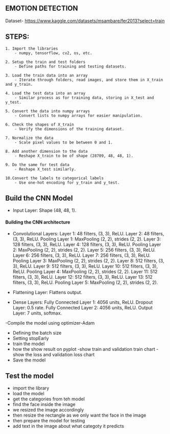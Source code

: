 ## EMOTION DETECTION 

Dataset- https://www.kaggle.com/datasets/msambare/fer2013?select=train

## STEPS:
    1. Import the libraries
        - numpy, tensorflow, cv2, os, etc.

    2. Setup the train and test folders
        - Define paths for training and testing datasets.

    3. Load the train data into an array
        - Iterate through folders, read images, and store them in X_train and y_train.

    4. Load the test data into an array
        - Similar process as for training data, storing in X_test and y_test.

    5. Convert the data into numpy arrays
        - Convert lists to numpy arrays for easier manipulation.

    6. Check the shapes of X_train
        - Verify the dimensions of the training dataset.

    7. Normalize the data
        - Scale pixel values to be between 0 and 1.

    8. Add another dimension to the data
        - Reshape X_train to be of shape (28709, 48, 48, 1).

    9. Do the same for test data
        - Reshape X_test similarly.

    10.Convert the labels to categorical labels
        - Use one-hot encoding for y_train and y_test.


## Build the CNN Model 
- Input Layer: Shape (48, 48, 1).

#### Building the CNN architecture
- Convolutional Layers: 
    Layer 1: 48 filters, (3, 3), ReLU.
    Layer 2: 48 filters, (3, 3), ReLU.
    Pooling Layer 1: MaxPooling (2, 2), strides (2, 2).
    Layer 3: 128 filters, (3, 3), ReLU.
    Layer 4: 128 filters, (3, 3), ReLU.
    Pooling Layer 2: MaxPooling (2, 2), strides (2, 2).
    Layer 5: 256 filters, (3, 3), ReLU.
    Layer 6: 256 filters, (3, 3), ReLU.
    Layer 7: 256 filters, (3, 3), ReLU.
    Pooling Layer 3: MaxPooling (2, 2), strides (2, 2).
    Layer 8: 512 filters, (3, 3), ReLU.
    Layer 9: 512 filters, (3, 3), ReLU.
    Layer 10: 512 filters, (3, 3), ReLU.
    Pooling Layer 4: MaxPooling (2, 2), strides (2, 2).
    Layer 11: 512 filters, (3, 3), ReLU.
    Layer 12: 512 filters, (3, 3), ReLU.
    Layer 13: 512 filters, (3, 3), ReLU.
    Pooling Layer 5: MaxPooling (2, 2), strides (2, 2).

- Flattening Layer: Flattens output.

- Dense Layers:
    Fully Connected Layer 1: 4056 units, ReLU.
    Dropout Layer: 0.5 rate.
    Fully Connected Layer 2: 4056 units, ReLU.
    Output Layer: 7 units, softmax.

-Compile the model using optimizer-Adam

- Defining the batch size
- Setting stopEarly
- train the model
- how the show result on pyplot
    -show train and validation train chart
    -show the loss and validation loss chart
- Save the model


## Test the model
- import the library
- load the model
- get the categories from teh model
- find the face inside the image
- we resized the image accordingly
- then resize the rectangle as we only want the face in the image
- then prepare the model for testing 
- add text in the image about what categoty it predicts

